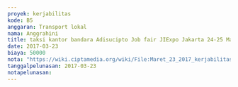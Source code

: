 ```yaml
---
proyek: kerjabilitas
kode: B5
anggaran: Transport lokal
nama: Anggrahini
title: taksi kantor bandara Adisucipto Job fair JIExpo Jakarta 24-25 Maret 2017
date: 2017-03-23
biaya: 50000
nota: "https://wiki.ciptamedia.org/wiki/File:Maret_23_2017_kerjabilitas_B5_taksi_kantor_bandara_inok772.jpg"
tanggalpelunasan: 2017-03-23
notapelunasan:
---
```

